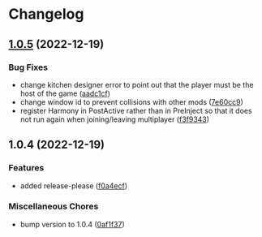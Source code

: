 # Changelog

## [1.0.5](https://github.com/OndrejNepozitek/KitchenDesigner/compare/v1.0.4...v1.0.5) (2022-12-19)


### Bug Fixes

* change kitchen designer error to point out that the player must be the host of the game ([aadc1cf](https://github.com/OndrejNepozitek/KitchenDesigner/commit/aadc1cf8a4ef9604333e9e8b3f76dce50cc52b18))
* change window id to prevent collisions with other mods ([7e60cc9](https://github.com/OndrejNepozitek/KitchenDesigner/commit/7e60cc9a6b357a9e65612912ec8f07fa3d886369))
* register Harmony in PostActive rather than in PreInject so that it does not run again when joining/leaving multiplayer ([f3f9343](https://github.com/OndrejNepozitek/KitchenDesigner/commit/f3f93430cb4b5d640fadd1ec6abdafa3d18340c4))

## 1.0.4 (2022-12-19)


### Features

* added release-please ([f0a4ecf](https://github.com/OndrejNepozitek/KitchenDesigner/commit/f0a4ecf01af9a5e2ffe5fdd01be2c2dead219360))


### Miscellaneous Chores

* bump version to 1.0.4 ([0af1f37](https://github.com/OndrejNepozitek/KitchenDesigner/commit/0af1f374c9b73bb936fbd19399138ee18d8296fa))
